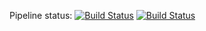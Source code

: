 Pipeline status:
[![Build Status](http://34.95.232.249:8080/buildStatus/icon?job=nodejs-vote-app%2Fresult-buildsubject=install)](http://34.95.232.249:8080/job/nodejs-vote-app/job/result-build/)
[![Build Status](http://34.95.232.249:8080/buildStatus/icon?job=nodejs-vote-app%2Fresult-test&subject=test)](http://34.95.232.249:8080/job/nodejs-vote-app/job/result-test/)
